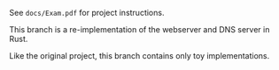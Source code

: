 See `docs/Exam.pdf` for project instructions.

This branch is a re-implementation of the webserver and DNS server in Rust.

Like the original project, this branch contains only toy implementations.
